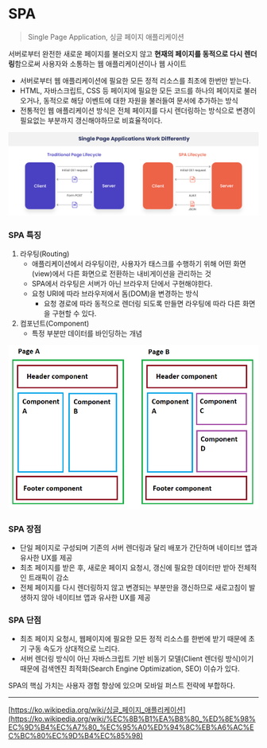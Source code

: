# SPA

> Single Page Application, 싱글 페이지 애플리케이션
> 

서버로부터 완전한 새로운 페이지를 불러오지 않고 **현재의 페이지를 동적으로 다시 렌더링**함으로써 사용자와 소통하는 웹 애플리케이션이나 웹 사이트

- 서버로부터 웹 애플리케이션에 필요한 모든 정적 리소스를 최초에 한번만 받는다.
- HTML, 자바스크립트, CSS 등 페이지에 필요한 모든 코드를 하나의 페이지로 불러오거나, 동적으로 해당 이벤트에 대한 자원을 불러들여 문서에 추가하는 방식
- 전통적인 웹 애플리케이션 방식은 전체 페이지를 다시 렌더링하는 방식으로 변경이 필요없는 부분까지 갱신해야하므로 비효율적이다.

<p>
  <img src="https://github.com/triflingness/CSnCT-Study/blob/main/IT%20Common%20Sense/images/best-single-page-applications.jpeg" >
</p>

### SPA 특징

1. 라우팅(Routing)
    - 애플리케이션에서 라우팅이란, 사용자가 태스크를 수행하기 위해 어떤 화면(view)에서 다른 화면으로 전환하는 내비게이션을 관리하는 것
    - SPA에서 라우팅은 서버가 아닌 브라우저 단에서 구현해야한다.
    - 요청 URI에 따라 브라우저에서 돔(DOM)을 변경하는 방식
        - 요청 경로에 따라 동적으로 렌더링 되도록 만들면 라우팅에 따라 다른 화면을 구현할 수 있다.
2. 컴포넌트(Component)
    - 특정 부분만 데이터를 바인딩하는 개념
<p align="center">
  <img src="https://github.com/triflingness/CSnCT-Study/blob/main/IT%20Common%20Sense/images/component.png" width="700">
</p>
  
        
    

### SPA 장점

- 단일 페이지로 구성되며 기존의 서버 렌더링과 달리 배포가 간단하며 네이티브 앱과 유사한 UX를 제공
- 최초 페이지를 받은 후, 새로운 페이지 요청시, 갱신에 필요한 데이터만 받아 전체적인 트래픽이 감소
- 전체 페이지를 다시 렌더링하지 않고 변경되는 부분만을 갱신하므로 새로고침이 발생하지 않아 네이티브 앱과 유사한 UX를 제공

### SPA 단점

- 최초 페이지 요청시, 웹페이지에 필요한 모든 정적 리소스를 한번에 받기 때문에 초기 구동 속도가 상대적으로 느리다.
- 서버 렌더링 방식이 아닌 자바스크립트 기반 비동기 모델(Client 렌더링 방식)이기 때문에 검색엔진 최적화(Search Engine Optimization, SEO) 이슈가 있다.

SPA의 핵심 가치는 사용자 경험 향상에 있으며 모바일 퍼스트 전략에 부합하다.

---

[https://ko.wikipedia.org/wiki/싱글_페이지_애플리케이션](https://ko.wikipedia.org/wiki/%EC%8B%B1%EA%B8%80_%ED%8E%98%EC%9D%B4%EC%A7%80_%EC%95%A0%ED%94%8C%EB%A6%AC%EC%BC%80%EC%9D%B4%EC%85%98)
